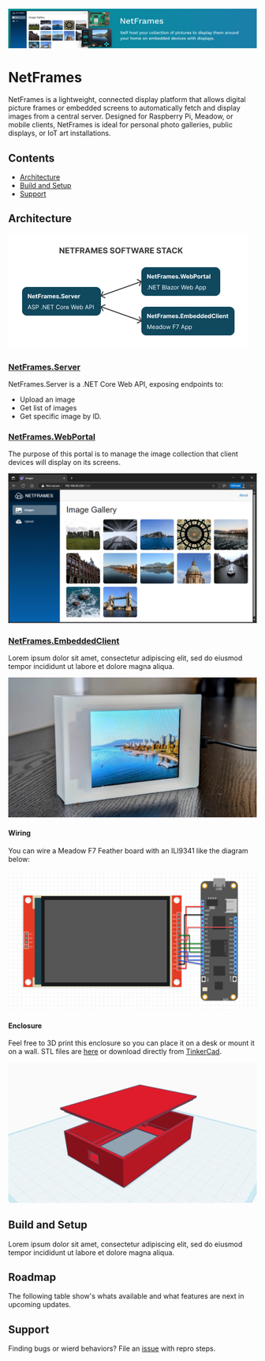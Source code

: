 ![NetFrames GitHub Banner](/Assets/Images/jorgedevs-netframes.jpg)

# NetFrames

NetFrames is a lightweight, connected display platform that allows digital picture frames or embedded screens to automatically fetch and display images from a central server. Designed for Raspberry Pi, Meadow, or mobile clients, NetFrames is ideal for personal photo galleries, public displays, or IoT art installations.

## Contents

* [Architecture](#architecture)
* [Build and Setup](#build-and-setup)
* [Support](#support)

## Architecture

![NetFrames.WebPortal](Assets/Images/netframes-software-stack.png)

### [NetFrames.Server](/Source/NetFrames.Server/)

NetFrames.Server is a .NET Core Web API, exposing endpoints to:
* Upload an image
* Get list of images
* Get specific image by ID.

### [NetFrames.WebPortal](/Source/NetFrames.WebPortal/)

The purpose of this portal is to manage the image collection that client devices will display on its screens.

![NetFrames.WebPortal](Assets/Images/netframes-portal.png)

### [NetFrames.EmbeddedClient](/Source/NetFrames.EmbeddedClient/)

Lorem ipsum dolor sit amet, consectetur adipiscing elit, sed do eiusmod tempor incididunt ut labore et dolore magna aliqua.

![NetFrames.EmbeddedClient](Assets/Images/netframes-embedded-client.jpg)

#### Wiring

You can wire a Meadow F7 Feather board with an ILI9341 like the diagram below:

![wiring netframes with a Meadow board](Assets/Images/netframes-wiring.jpg)


#### Enclosure

Feel free to 3D print this enclosure so you can place it on a desk or mount it on a wall. STL files are [here](/Assets/Enclosure/) or download directly from [TinkerCad](https://www.tinkercad.com/things/222cHvoUr3W-netframes-case).

![NetFrames.EmbeddedClient](Assets/Images/netframes-enclosure.jpg)


## Build and Setup

Lorem ipsum dolor sit amet, consectetur adipiscing elit, sed do eiusmod tempor incididunt ut labore et dolore magna aliqua.

## Roadmap

The following table show's whats available and what features are next in upcoming updates.

## Support

Finding bugs or wierd behaviors? File an [issue](https://github.com/jorgedevs/NetFrames/issues) with repro steps.

